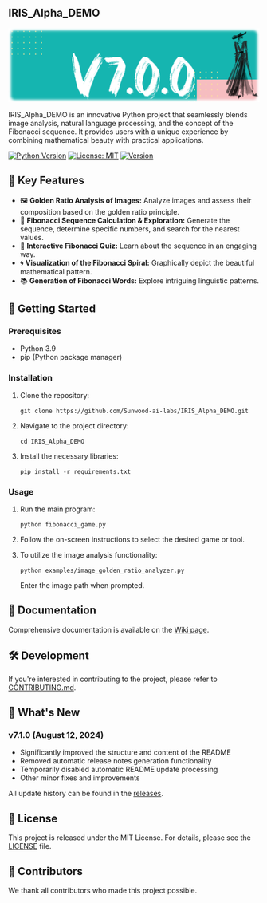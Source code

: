 ## IRIS_Alpha_DEMO

![Project Logo](https://raw.githubusercontent.com/Sunwood-ai-labs/IRIS_Alpha_DEMO/main/docs/release_notes/header_image/release_header_latest.png)

IRIS_Alpha_DEMO is an innovative Python project that seamlessly blends image analysis, natural language processing, and the concept of the Fibonacci sequence. It provides users with a unique experience by combining mathematical beauty with practical applications.

[![Python Version](https://img.shields.io/badge/python-3.9-blue.svg)](https://www.python.org/downloads/release/python-390/)
[![License: MIT](https://img.shields.io/badge/License-MIT-yellow.svg)](https://opensource.org/licenses/MIT)
[![Version](https://img.shields.io/badge/version-7.1.0-green.svg)](https://github.com/Sunwood-ai-labs/IRIS_Alpha_DEMO/releases)

## 🌟 Key Features

- 🖼️ **Golden Ratio Analysis of Images:** Analyze images and assess their composition based on the golden ratio principle.
- 🔢 **Fibonacci Sequence Calculation & Exploration:** Generate the sequence, determine specific numbers, and search for the nearest values.
- 🧠 **Interactive Fibonacci Quiz:**  Learn about the sequence in an engaging way.
- 🌀 **Visualization of the Fibonacci Spiral:**  Graphically depict the beautiful mathematical pattern.
- 📚 **Generation of Fibonacci Words:** Explore intriguing linguistic patterns.

## 🚀 Getting Started

### Prerequisites

- Python 3.9
- pip (Python package manager)

### Installation

1. Clone the repository:
   ```
   git clone https://github.com/Sunwood-ai-labs/IRIS_Alpha_DEMO.git
   ```

2. Navigate to the project directory:
   ```
   cd IRIS_Alpha_DEMO
   ```

3. Install the necessary libraries:
   ```
   pip install -r requirements.txt
   ```

### Usage

1. Run the main program:
   ```
   python fibonacci_game.py
   ```

2. Follow the on-screen instructions to select the desired game or tool.

3. To utilize the image analysis functionality:
   ```
   python examples/image_golden_ratio_analyzer.py
   ```
   Enter the image path when prompted.

## 📘 Documentation

Comprehensive documentation is available on the [Wiki page](https://github.com/Sunwood-ai-labs/IRIS_Alpha_DEMO/wiki).

## 🛠️ Development

If you're interested in contributing to the project, please refer to [CONTRIBUTING.md](CONTRIBUTING.md).

## 📅 What's New

### v7.1.0 (August 12, 2024)
- Significantly improved the structure and content of the README
- Removed automatic release notes generation functionality
- Temporarily disabled automatic README update processing
- Other minor fixes and improvements

All update history can be found in the [releases](https://github.com/Sunwood-ai-labs/IRIS_Alpha_DEMO/releases).

## 📄 License

This project is released under the MIT License. For details, please see the [LICENSE](LICENSE) file.

## 🤝 Contributors

We thank all contributors who made this project possible.
```